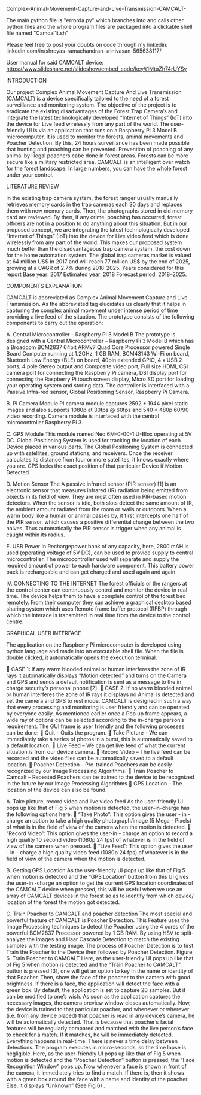 Complex-Animal-Movement-Capture-and-Live-Transmission-CAMCALT-

The main python file is "errorda.py" which branches into and calls other python files and the whole program files are packaged into a clickable shell file named "Camcal1t.sh"

Please feel free to post your doubts on code through my linkedin: linkedin.com/in/shreyas-ramachandran-srinivasan-565638117/

User manual for said CAMCALT device: https://www.slideshare.net/slideshow/embed_code/key/t1MtqZh74rUYSy

INTRODUCTION

Our project Complex Animal Movement Capture And Live Transmission (CAMCALT) is a device specifically tailored to the need of a forest surveillance and monitoring system. The objective of the project is to eradicate the existing disadvantages of the Forest Trap Camera’s and integrate the latest technologically developed “Internet of Things” (IoT) into the device for Live feed wirelessly from any part of the world. The user-friendly UI is via an application that runs on a Raspberry Pi 3 Model B microcomputer. It is used to monitor the forests, animal movements and Poacher Detection. By this, 24 hours surveillance has been made possible that hunting and poaching can be prevented. Prevention of poaching of any animal by illegal poachers cabe done in forest areas. Forests can be more secure like a military restricted area. CAMCALT is an intelligent over watch for the forest landscape. In large numbers, you can have the whole forest under your control. 

LITERATURE REVIEW

In the existing trap camera system, the forest ranger
usually manually retrieves memory cards in the trap cameras
each 30 days and replaces them with new memory cards.
Then, the photographs stored in old memory card are
reviewed. By then, if any crime, poaching has occurred, forest
officers are not in a position to do anything about this
situation. But in our proposed concept, we are integrating the
latest technologically developed “Internet of Things” (IoT)
into the device for Live video feed which is done wirelessly
from any part of the world. This makes our proposed system
much better than the disadvantageous trap camera system. the
cost down for the home automation system. The global trap
cameras market is valued at 64 million US$ in 2017 and will
reach 77 million US$ by the end of 2025, growing at a CAGR
of 2.7% during 2018-2025.
Years considered for this report Base year: 2017
Estimated year: 2018 Forecast period: 2018–2025.

 COMPONENTS EXPLANATION
 
CAMCALT is abbreviated as Complex Animal
Movement Capture and Live Transmission. As the
abbreviated tag elucidates us clearly that it helps in capturing
the complex animal movement under intense period of time
providing a live feed of the situation. The prototype consists
of the following components to carry out the operation:

A. Central Microcontroller – Raspberry Pi 3 Model B
The prototype is designed with a Central Microcontroller
– Raspberry Pi 3 Model B which has a Broadcom BCM2837
64bit ARMv7 Quad Core Processor powered Single Board
Computer running at 1.2GHz, 1 GB RAM, BCM43143 Wi-Fi
on board, Bluetooth Low Energy (BLE) on board, 40pin
extended GPIO, 4 x USB 2 ports, 4 pole Stereo output and
Composite video port, Full size HDMI, CSI camera port for
connecting the Raspberry Pi camera, DSI display port for
connecting the Raspberry Pi touch screen display, Micro SD
port for loading your operating system and storing data. The
controller is interfaced with a Passive Infra-red sensor, Global
Positioning Sensor, Raspberry Pi Camera.

B. Pi Camera Module
PI camera module captures 2592 * 1944 pixel static
images and also supports 1080p at 30fps @ 60fps and 540 *
480p 60/90 video recording. Camera module is interfaced
with the central microcontroller Raspberry Pi 3.

C. GPS Module
This module named Neo 6M-0-00-1 U-Blox operating at
5V DC. Global Positioning System is used for tracking the
location of each Device placed in various parts. The Global
Positioning System is connected up with satellites, ground
stations, and receivers. Once the receiver calculates its
distance from four or more satellites, it knows exactly where
you are. GPS locks the exact position of that particular Device
if Motion Detected.

D. Motion Sensor
The A passive infrared sensor (PIR sensor) [1] is an
electronic sensor that measures infrared (IR) radiation being
emitted from objects in its field of view. They are most often
used in PIR-based motion detectors. When the sensor is idle,
both slots detect the same amount of IR, the ambient amount
radiated from the room or walls or outdoors. When a warm
body like a human or animal passes by, it first intercepts one
half of the PIR sensor, which causes a positive differential
change between the two halves. Thus automatically the PIR
sensor is trigger when any animal is caught within its radius.

E. USB Power In
Rechargepower bank of any capacity, here, 2800 mAH
is used (operating voltage of 5V DC), can be used to provide
supply to central microcontroller. The microcontroller used
will separate and supply the required amount of power to
each hardware component. This battery power pack is
rechargeable and can get charged and used again and again.

IV. CONNECTING TO THE INTERNET
The forest officials or the rangers at the control center
can continuously control and monitor the device in real time.
The device helps them to have a complete control of the
forest bed remotely. From their computer they can achieve a
graphical desktop based sharing system which uses Remote
frame buffer protocol (RFBP) through which the interace is
transmitted in real time from the device to the control centre.

GRAPHICAL USER INTERFACE

The application on the Raspberry Pi microcomputer is
developed using python language and made into an
executable shell file. When the file is double clicked, it
automatically opens the execution terminal.

 CASE 1: If any warm blooded animal or human
interferes the zone of IR rays it automatically
displays “Motion detected” and turns on the Camera
and GPS and sends a default notification is sent as a
message to the in charge security’s personal phone
[2].
 CASE 2: If no warm blooded animal or human
interferes the zone of IR rays it displays no Animal
is detected and set the camera and GPS to rest mode.
CAMCALT is designed in such a way that every
processing and monitoring is user friendly and can be
operated by everyone easily. As mentioned earlier once a Pop
up frame appears, a wide ray of options can be selected
according to the in-charge person’s requirement.
The GUI frame is user friendly and the following
processes can be done:
 Quit – Quits the program.
 Take Picture – We can immediately take a series
of photos in a burst, this is automatically saved to
a default location.
 Live Feed – We can get live feed of what the
current situation is from our device camera.
 Record Video – The live feed can be recorded
and the video files can be automatically saved to
a default location.
 Poacher Detection – Pre-trained Poachers can be
easily recognized by our Image Processing
Algorithms.
 Train Poacher to Camcalt – Repeated Poachers
can be trained to the device to be recognized in
the future by our Image Processing Algorithms
 GPS Location – The location of the device can
also be found.

A. Take picture, record video and live video feed
As the user-friendly UI pops up like that of Fig 5 when
motion is detected, the user–in-charge has the following
options here:
 “Take Photo”: This option gives the user - in -
charge an option to take a high quality
photograph/image (5 Mega - Pixels) of what is in
the field of view of the camera when the motion is
detected.
 “Record Video”: This option gives the user-in -
charge an option to record a high quality 10 second
video (1080p 24 fps) of whatever is in the field of
view of the camera when pressed.
 “Live Feed”: This option gives the user - in -
charge a high quality video feed (1080p 24
fps) of whatever is in the field of view of the
camera when the motion is detected.

B. Getting GPS Location
As the user-friendly UI pops up like that of Fig 5 when
motion is detected and the “GPS Location” button from this
UI gives the user-in -charge an option to get the current GPS
location coordinates of the CAMCALT device when pressed,
this will be useful when we use an array of CAMCALT
devices in the forest so as to identify from which device/
location of the forest the motion got detected.

C. Train Poacher to CAMCALT and poacher detection
The most special and powerful feature of CAMCALT is
Poacher Detection. This Feature uses the Image Processing
techniques to detect the Poacher using the 4 cores of the
powerful BCM2837 Processor powered by 1 GB RAM. By
using HSV to split-analyze the images and Haar Cascade
Detection to match the existing samples with the testing
image. The process of Poacher Detection is to first Train the
Poacher to the Device then followed by Poacher Detection.
Figure 6. Train Poacher to CAMCALT
Here, as the user-friendly UI pops up like that of Fig 5
when motion is detected and the “Train Poacher to
CAMCALT” button is pressed [3], one will get an option to
key in the name or identity of that Poacher. Then, show the
face of the poacher to the camera with good brightness. If
there is a face, the application will detect the face with a
green box. By default, the application is set to capture 20
samples. But it can be modified to one’s wish. As soon as the
application captures the necessary images, the camera
preview window closes automatically.
Now, the device is trained to that particular poacher, and
whenever or wherever (i.e. from any device placed) that
poacher is read in any device’s camera, he will be
automatically detected. That is because that poacher’s facial
features will be regularly compared and matched with the live
person’s face to check for a match. If it matches, he will be
immediately detected. Everything happens in real-time. There
is never a time delay between detections. The program
executes in micro-seconds, so the time lapse is negligible.
Here, as the user-friendly UI pops up like that of Fig 5
when motion is detected and the “Poacher Detection” button
is pressed, the “Face Recognition Window” pops up. Now
whenever a face is shown in front of the camera, it
immediately tries to find a match. If there is, then it shows
with a green box around the face with a name and identity of
the poacher. Else, it displays “Unknown” (See Fig 6) .
